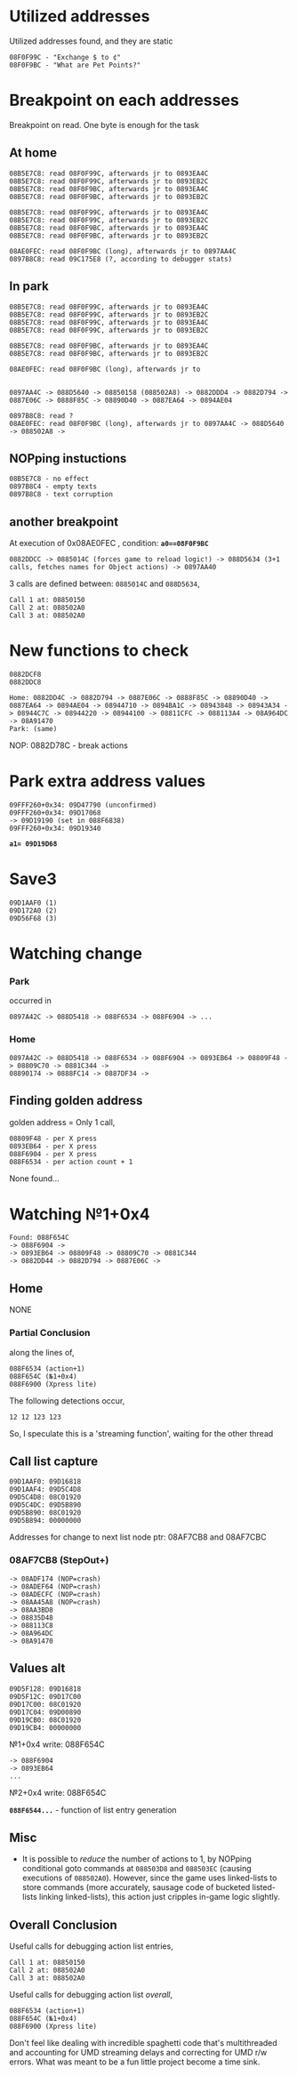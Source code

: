 # Utilized addresses

Utilized addresses found, and they are static
```
08F0F99C - "Exchange $ to ¢"
08F0F9BC - "What are Pet Points?"
```

# Breakpoint on each addresses

Breakpoint on read. One byte is enough for the task

## At home

```
08B5E7C8: read 08F0F99C, afterwards jr to 0893EA4C
08B5E7C8: read 08F0F99C, afterwards jr to 0893EB2C
08B5E7C8: read 08F0F9BC, afterwards jr to 0893EA4C
08B5E7C8: read 08F0F9BC, afterwards jr to 0893EB2C

08B5E7C8: read 08F0F99C, afterwards jr to 0893EA4C
08B5E7C8: read 08F0F99C, afterwards jr to 0893EB2C
08B5E7C8: read 08F0F9BC, afterwards jr to 0893EA4C
08B5E7C8: read 08F0F9BC, afterwards jr to 0893EB2C

08AE0FEC: read 08F0F9BC (long), afterwards jr to 0897AA4C
0897B8C8: read 09C175E8 (?, according to debugger stats) 
```

## In park

```
08B5E7C8: read 08F0F99C, afterwards jr to 0893EA4C
08B5E7C8: read 08F0F99C, afterwards jr to 0893EB2C
08B5E7C8: read 08F0F99C, afterwards jr to 0893EA4C
08B5E7C8: read 08F0F99C, afterwards jr to 0893EB2C

08B5E7C8: read 08F0F9BC, afterwards jr to 0893EA4C
08B5E7C8: read 08F0F9BC, afterwards jr to 0893EB2C

08AE0FEC: read 08F0F9BC (long), afterwards jr to 


0897AA4C -> 088D5640 -> 08850158 (088502A8) -> 0882DDD4 -> 0882D794 -> 0887E06C -> 0888F85C -> 08890D40 -> 0887EA64 -> 0894AE04

0897B8C8: read ? 
08AE0FEC: read 08F0F9BC (long), afterwards jr to 0897AA4C -> 088D5640 -> 088502A8 ->
```


## NOPping instuctions

```
08B5E7C8 - no effect
0897B8C4 - empty texts
0897B8C8 - text corruption
```

## another breakpoint

At execution of 0x08AE0FEC , condition: **`a0==08F0F9BC`**

```
0882DDCC -> 0885014C (forces game to reload logic!) -> 088D5634 (3+1 calls, fetches names for Object actions) -> 0897AA40
```


3 calls are defined between: `0885014C` and `088D5634`,

```
Call 1 at: 08850150
Call 2 at: 088502A0
Call 3 at: 088502A0
```

# New functions to check

```
0882DCF8
0882DDC8
```

```
Home: 0882DD4C -> 0882D794 -> 0887E06C -> 0888F85C -> 08890D40 -> 0887EA64 -> 0894AE04 -> 08944710 -> 0894BA1C -> 08943848 -> 08943A34 -> 08944C7C -> 08944220 -> 08944100 -> 08811CFC -> 088113A4 -> 08A964DC -> 08A91470
Park: (same)
```

NOP: 0882D78C - break actions

# Park extra address values

```
09FFF260+0x34: 09D47790 (unconfirmed)
09FFF260+0x34: 09D17068
-> 09D19190 (set in 088F6838)
09FFF260+0x34: 09D19340 
```

**`a1= 09D19D68`**

# Save3


```
09D1AAF0 (1)
09D172A0 (2)
09D56F68 (3)
```

# Watching change

### Park

occurred in
```
0897A42C -> 088D5418 -> 088F6534 -> 088F6904 -> ...
```


### Home
```
0897A42C -> 088D5418 -> 088F6534 -> 088F6904 -> 0893EB64 -> 08809F48 -> 08809C70 -> 0881C344 ->
08890174 -> 0888FC14 -> 0887DF34 -> 
```

## Finding golden address

golden address = Only 1 call,

```
08809F48 - per X press
0893EB64 - per X press
088F6904 - per X press
088F6534 - per action count + 1
```

None found...

# Watching №1+0x4

```
Found: 088F654C
-> 088F6904 -> 
-> 0893EB64 -> 08809F48 -> 08809C70 -> 0881C344
-> 0882DD44 -> 0882D794 -> 0887E06C -> 
```

## Home

NONE


### Partial Conclusion


along the lines of,
```
088F6534 (action+1)
088F654C (№1+0x4)
088F6900 (Xpress lite)
```


The following detections occur,
```
12 12 123 123
```

So, I speculate this is a 'streaming function', waiting for the other thread


## Call list capture

```
09D1AAF0: 09D16818
09D1AAF4: 09D5C4D8
09D5C4D8: 08C01920
09D5C4DC: 09D5B890
09D5B890: 08C01920
09D5B894: 00000000
```

Addresses for change to next list node ptr: 08AF7CB8 and 08AF7CBC

### 08AF7CB8 (StepOut+)

```
-> 08ADF174 (NOP=crash)
-> 08ADEF64 (NOP=crash)
-> 08ADECFC (NOP=crash)
-> 08AA45A8 (NOP=crash)
-> 08AA3BD8
-> 08835D48
-> 088113C8
-> 08A964DC
-> 08A91470
```


## Values alt

```
09D5F128: 09D16818
09D5F12C: 09D17C00
09D17C00: 08C01920
09D17C04: 09D00890
09D19CB0: 08C01920
09D19CB4: 00000000
```

№1+0x4 write: 088F654C
```
-> 088F6904
-> 0893EB64
...
```

№2+0x4 write: 088F654C


**`088F6544...`** - function of list entry generation

## Misc

* It is possible to *reduce* the number of actions to 1, by NOPping conditional goto commands at `088503D8` and `088503EC` (causing executions of `088502A0`). However, since the game uses linked-lists to store commands (more accurately, sausage code of bucketed listed-lists linking linked-lists), this action just cripples in-game logic slightly.

## Overall Conclusion

Useful calls for debugging action list entries,
```
Call 1 at: 08850150
Call 2 at: 088502A0
Call 3 at: 088502A0
```

Useful calls for debugging action list *overall*,
```
088F6534 (action+1)
088F654C (№1+0x4)
088F6900 (Xpress lite)
```

Don't feel like dealing with incredible spaghetti code that's multithreaded and accounting for UMD streaming delays and correcting for UMD r/w errors. What was meant to be a fun little project become a time sink.
